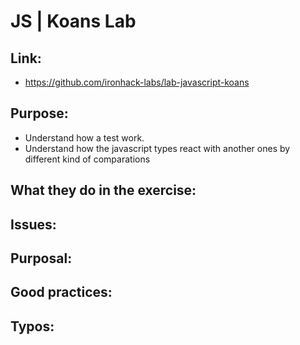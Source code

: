 # JS | Koans Lab

## Link:
  - https://github.com/ironhack-labs/lab-javascript-koans
## Purpose:
  - Understand how a test work.
  - Understand how the javascript types react with another ones by different kind of comparations
## What they do in the exercise:

## Issues:

## Purposal:

## Good practices:

## Typos:
